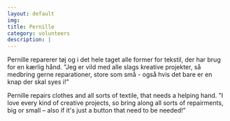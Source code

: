 ```yaml
---
layout: default
img:
title: Pernille
category: volunteers
description: |
---
```

Pernille  reparerer  tøj  og  i  det  hele  taget  alle  former  for tekstil,  der  har  brug  for  en  kærlig hånd.  ”Jeg  er  vild  med  alle
slags  kreative  projekter,  så  medbring  gerne  reparationer,  store som små  -  også  hvis  det  bare  er  en  knap  der  skal  syes  i!”

Pernille  repairs  clothes  and  all  sorts  of  textile,  that  needs  a helping  hand.  ”I  love  every  kind of  creative  projects,  so  bring
along  all  sorts  of  repairments,  big  or  small  –  also  if  it's just  a button  that  need  to  be  needed!”
